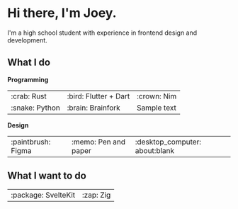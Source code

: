 # Hi there, I'm Joey.

I'm a high school student with experience in frontend design and development.

## What I do

**Programming**

<table>
  <tr>
    <td>:crab: Rust</td>
    <td>:bird: Flutter + Dart</td>
    <td>:crown: Nim</td>
  </tr>
  <tr>
    <td>:snake: Python</td>
    <td>:brain: Brainfork</td>
    <td>Sample text</td>
  </tr>
</table>

**Design**

<table>
  <tr>
    <td>:paintbrush: Figma</td>
    <td>:memo: Pen and paper</td>
    <td>:desktop_computer: about:blank</td>
  </tr>
</table>

## What I want to do

<table>
  <tr>
    <td>:package: SvelteKit</td>
    <td>:zap: Zig</td>
  </tr>
</table>
